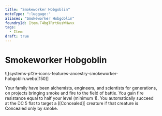 ```yaml
---
title: "Smokeworker Hobgoblin"
noteType: ":luggage:"
aliases: "Smokeworker Hobgoblin"
foundryId: Item.T4bgTRrtKusWHwvx
tags:
  - Item
draft: true
---
```


# Smokeworker Hobgoblin
![[systems-pf2e-icons-features-ancestry-smokeworker-hobgoblin.webp|150]]

Your family have been alchemists, engineers, and scientists for generations, on projects bringing smoke and fire to the field of battle. You gain fire resistance equal to half your level (minimum 1). You automatically succeed at the DC 5 flat to target a [[Concealed]] creature if that creature is Concealed only by smoke.
